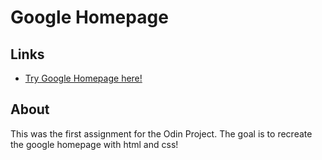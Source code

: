 # Google Homepage

## Links
- [Try Google Homepage here!](https://Appletri.github.io/google-homepage/)

## About
This was the first assignment for the Odin Project. The goal is to recreate the google homepage with html and css!
